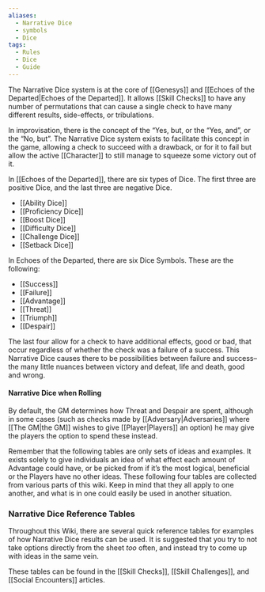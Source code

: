 ```yaml
---
aliases:
  - Narrative Dice
  - symbols
  - Dice
tags:
  - Rules
  - Dice
  - Guide
---
```

The Narrative Dice system is at the core of [[Genesys]] and [[Echoes of the Departed|Echoes of the Departed]]. It allows [[Skill Checks]] to have any number of permutations that can cause a single check to have many different results, side-effects, or tribulations.

In improvisation, there is the concept of the “Yes, but, or the “Yes, and”, or the “No, but”. The Narrative Dice system exists to facilitate this concept in the game, allowing a check to succeed with a drawback, or for it to fail but allow the active [[Character]] to still manage to squeeze some victory out of it.

In [[Echoes of the Departed]], there are six types of Dice. The first three are positive Dice, and the last three are negative Dice.
- [[Ability Dice]]
- [[Proficiency Dice]]
- [[Boost Dice]]
- [[Difficulty Dice]]
- [[Challenge Dice]]
- [[Setback Dice]]

In Echoes of the Departed, there are six Dice Symbols. These are the following:
- [[Success]]
- [[Failure]]
- [[Advantage]]
- [[Threat]]
- [[Triumph]]
- [[Despair]]

The last four allow for a check to have additional effects, good or bad, that occur regardless of whether the check was a failure of a success. This Narrative Dice causes there to be possibilities between failure and success–the many little nuances between victory and defeat, life and death, good and wrong.
#### Narrative Dice when Rolling
By default, the GM determines how Threat and Despair are spent, although in some cases (such as checks made by [[Adversary|Adversaries]] where [[The GM|the GM]] wishes to give [[Player|Players]] an option) he may give the players the option to spend these instead.

Remember that the following tables are only sets of ideas and examples. It exists solely to give individuals an idea of what effect each amount of Advantage could have, or be picked from if it’s the most logical, beneficial or the Players have no other ideas. These following four tables are collected from various parts of this wiki. Keep in mind that they all apply to one another, and what is in one could easily be used in another situation.

### Narrative Dice Reference Tables
Throughout this Wiki, there are several quick reference tables for examples of how Narrative Dice results can be used. It is suggested that you try to not take options directly from the sheet *too* often, and instead try to come up with ideas in the same vein.

These tables can be found in the [[Skill Checks]], [[Skill Challenges]], and [[Social Encounters]] articles.